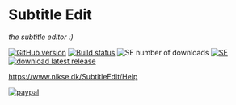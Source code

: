 # Subtitle Edit

*the subtitle editor :)*

[![GitHub version](https://img.shields.io/github/release/SubtitleEdit/subtitleedit.svg)](https://github.com/SubtitleEdit/subtitleedit)
[![Build status](https://img.shields.io/appveyor/ci/SubtitleEdit/subtitleedit/main.svg)](https://ci.appveyor.com/project/SubtitleEdit/subtitleedit/branch/main)
![SE number of downloads](https://img.shields.io/github/downloads/subtitleedit/subtitleedit/latest/total.svg)
[![SE](https://img.shields.io/badge/SUBTITLE%20EDIT-join%20chat-blue.svg)](https://gitter.im/SubtitleEdit/subtitleedit "Subtitle Edit Gitter Chatroom")
[![download latest release](https://img.shields.io/badge/SUBTITLE%20EDIT-download-000F39.svg)](https://github.com/SubtitleEdit/subtitleedit/releases/latest) 

<https://www.nikse.dk/SubtitleEdit/Help>

[![paypal](https://www.paypalobjects.com/en_US/i/btn/btn_donateCC_LG.gif)](https://www.paypal.com/donate?hosted_button_id=4XEHVLANCQBCU)
